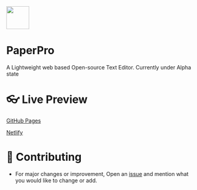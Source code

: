 <img src="https://cdn-icons-png.flaticon.com/512/2541/2541988.png" width=60px align="center">

#  PaperPro
A Lightweight web based Open-source Text Editor. Currently under Alpha state

# 👓 Live Preview
[GitHub Pages](https://sijey-praveen.github.io/PaperPro/)

[Netlify](https://paperpro.netlify.app/)

# 🤝 Contributing
- For major changes or improvement, Open an [issue](https://github.com/sijey-praveen/PaperPro/issues) and mention what you would like to change or add.
